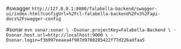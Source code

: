 #swagger
`http://127.0.0.1:8080/falabella-backend/swagger-ui/index.html?configUrl=%2Fcl-falabella-backend%2Fv3%2Fapi-docs%2Fswagger-config`

#sonar
`mvn sonar:sonar \
-Dsonar.projectKey=Falabella-Backend \
-Dsonar.host.url=http://localhost:9000 \
-Dsonar.login=f3b997eeaea4f907d9780285422f77d226adfaa5`